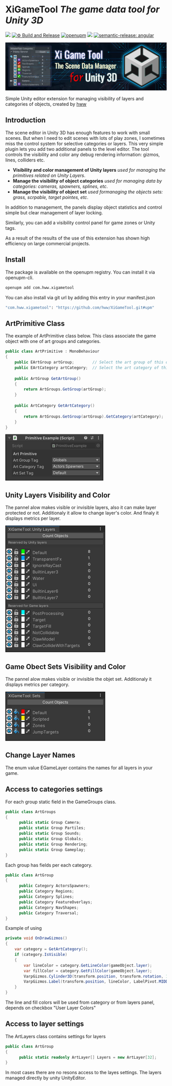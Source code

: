 # XiGameTool _The game data tool for Unity 3D_

![](https://img.shields.io/badge/unity-2018.3%20or%20later-green.svg)
[![⚙ Build and Release](https://github.com/hww/XiGameTool/actions/workflows/ci.yml/badge.svg)](https://github.com/hww/XiGameTool/actions/workflows/ci.yml)
[![openupm](https://img.shields.io/npm/v/com.hww.xigametool?label=openupm&registry_uri=https://package.openupm.com)](https://openupm.com/packages/com.hww.xigametool/)
[![](https://img.shields.io/github/license/hww/XiGameTool.svg)](https://github.com/hww/XiGameTool/blob/master/LICENSE)
[![semantic-release: angular](https://img.shields.io/badge/semantic--release-angular-e10079?logo=semantic-release)](https://github.com/semantic-release/semantic-release)

![Title Image](Documentation/title_image.png)

Simple Unity editor extension for managing visibility of layers and categories of objects, created by [hww](https://github.com/hww)

## Introduction

The scene editor in Unity 3D has enough features to work with small scenes. But when I need to edit scenes with lots of play zones, I sometimes miss the control system for selective categories or layers.  This very simple plugin lets you add two additional panels to the level editor. The tool controls the visibility and color any debug rendering information: gizmos, lines, colliders etc. 

- **Visibility and color management of Unity layers** _used for managing the primitives related on Unity Layers_.
- **Manage the visibility of object categories** _used for managing data by categories: cameras, spawners, splines, etc_.
- **Manage the visibility of object set** _used formanaging the objects sets: grass, scrpable, target pointes, etc_.

In addition to management, the panels display object statistics and control simple but clear management of layer locking. 

Similarly, you can add a visibility control panel for game zones or Unity tags. 

As a result of the results of the use of this extension has shown high efficiency on large commercial projects.

## Install

The package is available on the openupm registry. You can install it via openupm-cli.

```bash
openupm add com.hww.xigametool
```
You can also install via git url by adding this entry in your manifest.json

```bash
"com.hww.xigametool": "https://github.com/hww/XiGameTool.git#upm"
```

## ArtPrimitive Class

The example of ArtPrimitive class below. This class associate the game object with one of art groups and categories.

```C#
public class ArtPrimitive : MonoBehaviour
{
    public EArtGroup artGroup;        // Select the art group of this object
    public EArtCategory artCategory;  // Select the art category of this object

    public ArtGroup GetArtGroup()
    {
        return ArtGroups.GetGroup(artGroup);
    }
    
    public ArtCategory GetArtCategory()
    {
        return ArtGroups.GetGroup(artGroup).GetCategory(artCategory);
    }
}
``` 
 
![Art Primitive Component](/Documentation/art-primitive.png)

## Unity Layers Visibility and Color

The pannel alow makes visible or invisible layers, also it can make layer protected or not. Additionaly it allow to change layer's color. And finaly it displays metrics per layer.

![Layers Window](/Documentation/layers_window_colors.png)

## Game Obect Sets Visibility and Color

The pannel alow makes visible or invisible the objet set. Additionaly it displays metrics per category.

![Categories Window](/Documentation/object_sets.png)

## Change Layer Names

The enum value EGameLayer contains the names for all layers in your game.

## Access to categories settings

For each group static field in the GameGroups class.

```C#
public class ArtGroups
{
      public static Group Camera;
      public static Group Partiles;
      public static Group Sounds;
      public static Group Globals;
      public static Group Rendering;
      public static Group Gameplay;
}
```

Each group has fields per each category.

```C#
public class ArtGroup
{
      public Category ActorsSpawners;
      public Category Regions;
      public Category Splines;
      public Category FeatureOverlays;
      public Category NavShapes;
      public Category Traversal;
}
```

Example of using

```C#
private void OnDrawGizmos()
{
    var category = GetArtCategory();
    if (category.IsVisible)
    {
        var lineColor = category.GetLineColor(gameObject.layer);
        var fillColor = category.GetFillColor(gameObject.layer);
        VarpGizmos.Cylinder3D(transform.position, transform.rotation, 1f, zoneRadius, GizmoDrawAxis.Y, fillColor, lineColor);
        VarpGizmos.Label(transform.position, lineColor, LabelPivot.MIDDLE_CENTER, LabelAlignment.CENTER, name, 100);
    }
}
```

The line and fill colors will be used from category or from layers panel, depends on checkbox "User Layer Colors"

## Access to layer settings

The ArtLayers class contains settings for layers

```C#
public class ArtGroup
{
      public static readonly ArtLayer[] Layers = new ArtLayer[32];
}
```

In most cases there are no resons access to the layes settings. The layers managed directly by unity UnityEditor. 


